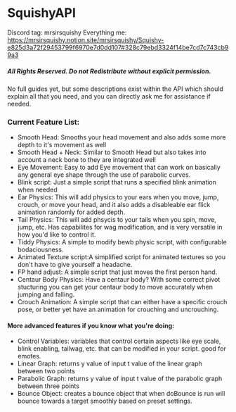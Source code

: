 # SquishyAPI

Discord tag: mrsirsquishy
Everything me: 
https://mrsirsquishy.notion.site/mrsirsquishy/Squishy-e825d3a72f29453799f6970e7d0dd107#328c79ebd3324f14be7cd7c743cb99a3

<h5>All Rights Reserved. Do not Redistribute without explicit permission.</h5>


<p>No full guides yet, but some descriptions exist within the API which should explain all that you need, and you can directly ask me for assistance if needed.

<h3>Current Feature List:</h3>

- Smooth Head:            Smooths your head movement and also adds some more depth to it's movement as well
- Smooth Head + Neck:     Similar to Smooth Head but also takes into account a neck bone to they are integrated well
- Eye Movement:           Easy to add Eye movement that can work on basically any general eye shape through the use of parabolic curves.
- Blink script:           Just a simple script that runs a specified blink animation when needed
- Ear Physics:            This will add physics to your ears when you move, jump, crouch, or move your head, and it also adds a disableable ear flick animation randomly for added depth.
- Tail Physics:           This will add phsycis to your tails when you spin, move, jump, etc. Has capabilites for wag modification, and is very versatile in how you'd like to control it.
- Tiddy Physics:          A simple to modify bewb physic script, with configurable bodaciousness.
- Animated Texture script:A simplified script for animated textures so you don't have to give yourself a headache.
- FP hand adjust:         A simple script that just moves the first person hand.
- Centaur Body Physics:   Have a centaur body? With some correct pivot stucturing you can get your centaur body to move accurately when jumping and falling.
- Crouch Animation:       A simple script that can either have a specific crouch pose, or better yet have an animation for crouching and uncrouching.

<h4>More advanced features if you know what you're doing:</h4>

- Control Variables:      variables that control certain aspects like eye scale, blink enabling, tailwag, etc. that can be modified in your script. good for emotes.
- Linear Graph:           returns y value of input t value of the linear graph between two points
- Parabolic Graph:        returns y value of input t value of the parabolic graph between three points
- Bounce Object:          creates a bounce object that when doBounce is run will bounce towards a target smoothly based on preset settings.
